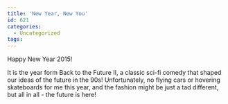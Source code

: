 ```yaml
---
title: 'New Year, New You'
id: 621
categories:
  - Uncategorized
tags:
---
```


Happy New Year 2015!

It is the year form Back to the Future II, a classic sci-fi comedy that shaped our ideas of the future in the 90s! Unfortunately, no flying cars or hovering skateboards for me this year, and the fashion might be just a tad different, but all in all - the future is here!

&nbsp;